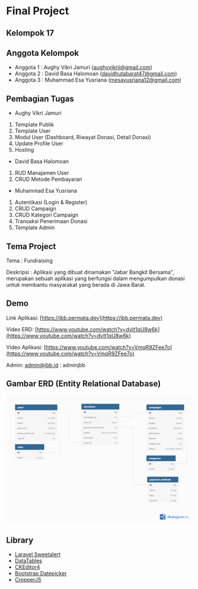# Final Project

## Kelompok 17

## Anggota Kelompok


* Anggota 1 : Aughy Vikri Jamuri (aughyvikrii@gmail.com)
* Anggota 2 : David Basa Halomoan (davidhutabarat47@gmail.com)
* Anggota 3 : Muhammad Esa Yusriana (mesayusriana12@gmail.com)

## Pembagian Tugas

* Aughy Vikri Jamuri
1. Template Publik
2. Template User
3. Modul User (Dashboard, Riwayat Donasi, Detail Donasi)
4. Update Profile User
5. Hosting

* David Basa Halomoan
1. RUD Manajamen User
2. CRUD Metode Pembayaran

* Muhammad Esa Yusriana
1. Autentikasi (Login & Register)
2. CRUD Campaign
3. CRUD Kategori Campaign
4. Transaksi Penerimaan Donasi
5. Template Admin

## Tema Project

Tema : Fundraising

Deskripsi : Aplikasi yang dibuat dinamakan "Jabar Bangkit Bersama", merupakan sebuah aplikasi yang berfungsi dalam mengumpulkan donasi untuk membantu masyarakat yang berada di Jawa Barat.

## Demo
Link Aplikasi: [https://jbb.permata.dev](https://jbb.permata.dev)

Video ERD: [https://www.youtube.com/watch?v=dvlt1qU8w6k](https://www.youtube.com/watch?v=dvlt1qU8w6k)

Video Aplikasi: [https://www.youtube.com/watch?v=VmqR9ZFee7o](https://www.youtube.com/watch?v=VmqR9ZFee7o)

Admin: admin@jbb.id : adminjbb


## Gambar ERD (Entity Relational Database)

![ERD](public/img/ERD_JBB.png "ERD")

## Library 

* [Laravel Sweetalert](https://github.com/realrashid/sweet-alert)
* [DataTables](https://github.com/DataTables/DataTables)
* [CKEditor4](https://github.com/ckeditor/ckeditor4)
* [Bootstrap Datepicker](https://github.com/uxsolutions/bootstrap-datepicker)
* [CropperJS](https://github.com/fengyuanchen/cropperjs)
